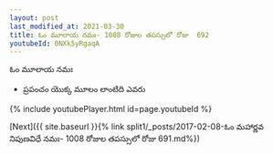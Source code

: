 ```yaml
---
layout: post
last_modified_at: 2021-03-30
title: ఓం మూలాయ నమః- 1008 రోజుల తపస్సులో రోజు  692
youtubeId: 0NXk5yRgaqA
---
```

 
 
 ఓం మూలాయ నమః  
 
 -  ప్రపంచం యొక్క మూలం లాంటిది ఎవరు 
 
  
 
  
 
 
 
 
 
 


{% include youtubePlayer.html id=page.youtubeId %}
 
[Next]({{ site.baseurl }}{% link  split1/_posts/2017-02-08-ఓం మహార్ణవ నిపుణవిధే నమః- 1008 రోజుల తపస్సులో రోజు  691.md%})
 
